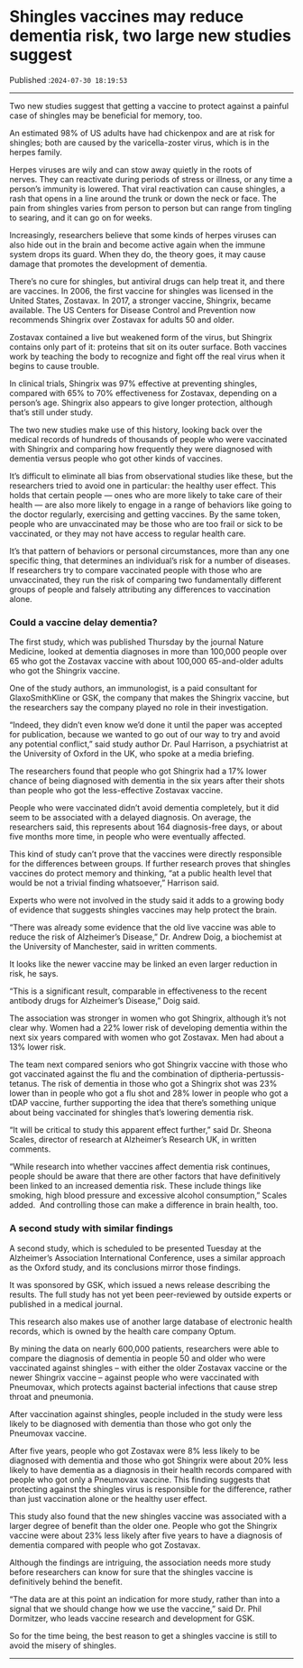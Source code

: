 # Shingles vaccines may reduce dementia risk, two large new studies suggest

Published :`2024-07-30 18:19:53`

---

Two new studies suggest that getting a vaccine to protect against a painful case of shingles may be beneficial for memory, too.

An estimated 98% of US adults have had chickenpox and are at risk for shingles; both are caused by the varicella-zoster virus, which is in the herpes family.

Herpes viruses are wily and can stow away quietly in the roots of nerves. They can reactivate during periods of stress or illness, or any time a person’s immunity is lowered. That viral reactivation can cause shingles, a rash that opens in a line around the trunk or down the neck or face. The pain from shingles varies from person to person but can range from tingling to searing, and it can go on for weeks.

Increasingly, researchers believe that some kinds of herpes viruses can also hide out in the brain and become active again when the immune system drops its guard. When they do, the theory goes, it may cause damage that promotes the development of dementia.

There’s no cure for shingles, but antiviral drugs can help treat it, and there are vaccines. In 2006, the first vaccine for shingles was licensed in the United States, Zostavax. In 2017, a stronger vaccine, Shingrix, became available. The US Centers for Disease Control and Prevention now recommends Shingrix over Zostavax for adults 50 and older.

Zostavax contained a live but weakened form of the virus, but Shingrix contains only part of it: proteins that sit on its outer surface. Both vaccines work by teaching the body to recognize and fight off the real virus when it begins to cause trouble.

In clinical trials, Shingrix was 97% effective at preventing shingles, compared with 65% to 70% effectiveness for Zostavax, depending on a person’s age. Shingrix also appears to give longer protection, although that’s still under study.

The two new studies make use of this history, looking back over the medical records of hundreds of thousands of people who were vaccinated with Shingrix and comparing how frequently they were diagnosed with dementia versus people who got other kinds of vaccines.

It’s difficult to eliminate all bias from observational studies like these, but the researchers tried to avoid one in particular: the healthy user effect. This holds that certain people — ones who are more likely to take care of their health — are also more likely to engage in a range of behaviors like going to the doctor regularly, exercising and getting vaccines. By the same token, people who are unvaccinated may be those who are too frail or sick to be vaccinated, or they may not have access to regular health care.

It’s that pattern of behaviors or personal circumstances, more than any one specific thing, that determines an individual’s risk for a number of diseases. If researchers try to compare vaccinated people with those who are unvaccinated, they run the risk of comparing two fundamentally different groups of people and falsely attributing any differences to vaccination alone.

### Could a vaccine delay dementia?

The first study, which was published Thursday by the journal Nature Medicine, looked at dementia diagnoses in more than 100,000 people over 65 who got the Zostavax vaccine with about 100,000 65-and-older adults who got the Shingrix vaccine.

One of the study authors, an immunologist, is a paid consultant for GlaxoSmithKline or GSK, the company that makes the Shingrix vaccine, but the researchers say the company played no role in their investigation.

“Indeed, they didn’t even know we’d done it until the paper was accepted for publication, because we wanted to go out of our way to try and avoid any potential conflict,” said study author Dr. Paul Harrison, a psychiatrist at the University of Oxford in the UK, who spoke at a media briefing.

The researchers found that people who got Shingrix had a 17% lower chance of being diagnosed with dementia in the six years after their shots than people who got the less-effective Zostavax vaccine.

People who were vaccinated didn’t avoid dementia completely, but it did seem to be associated with a delayed diagnosis. On average, the researchers said, this represents about 164 diagnosis-free days, or about five months more time, in people who were eventually affected.

This kind of study can’t prove that the vaccines were directly responsible for the differences between groups. If further research proves that shingles vaccines do protect memory and thinking, “at a public health level that would be not a trivial finding whatsoever,” Harrison said.

Experts who were not involved in the study said it adds to a growing body of evidence that suggests shingles vaccines may help protect the brain.

“There was already some evidence that the old live vaccine was able to reduce the risk of Alzheimer’s Disease,” Dr. Andrew Doig, a biochemist at the University of Manchester, said in written comments.

It looks like the newer vaccine may be linked an even larger reduction in risk, he says.

“This is a significant result, comparable in effectiveness to the recent antibody drugs for Alzheimer’s Disease,” Doig said.

The association was stronger in women who got Shingrix, although it’s not clear why. Women had a 22% lower risk of developing dementia within the next six years compared with women who got Zostavax. Men had about a 13% lower risk.

The team next compared seniors who got Shingrix vaccine with those who got vaccinated against the flu and the combination of diptheria-pertussis-tetanus. The risk of dementia in those who got a Shingrix shot was 23% lower than in people who got a flu shot and 28% lower in people who got a tDAP vaccine, further supporting the idea that there’s something unique about being vaccinated for shingles that’s lowering dementia risk.

“It will be critical to study this apparent effect further,” said Dr. Sheona Scales, director of research at Alzheimer’s Research UK, in written comments.

“While research into whether vaccines affect dementia risk continues, people should be aware that there are other factors that have definitively been linked to an increased dementia risk. These include things like smoking, high blood pressure and excessive alcohol consumption,” Scales added.  And controlling those can make a difference in brain health, too.

### A second study with similar findings

A second study, which is scheduled to be presented Tuesday at the Alzheimer’s Association International Conference, uses a similar approach as the Oxford study, and its conclusions mirror those findings.

It was sponsored by GSK, which issued a news release describing the results. The full study has not yet been peer-reviewed by outside experts or published in a medical journal.

This research also makes use of another large database of electronic health records, which is owned by the health care company Optum.

By mining the data on nearly 600,000 patients, researchers were able to compare the diagnosis of dementia in people 50 and older who were vaccinated against shingles – with either the older Zostavax vaccine or the newer Shingrix vaccine – against people who were vaccinated with Pneumovax, which protects against bacterial infections that cause strep throat and pneumonia.

After vaccination against shingles, people included in the study were less likely to be diagnosed with dementia than those who got only the Pneumovax vaccine.

After five years, people who got Zostavax were 8% less likely to be diagnosed with dementia and those who got Shingrix were about 20% less likely to have dementia as a diagnosis in their health records compared with people who got only a Pneumovax vaccine. This finding suggests that protecting against the shingles virus is responsible for the difference, rather than just vaccination alone or the healthy user effect.

This study also found that the new shingles vaccine was associated with a larger degree of benefit than the older one. People who got the Shingrix vaccine were about 23% less likely after five years to have a diagnosis of dementia compared with people who got Zostavax.

Although the findings are intriguing, the association needs more study before researchers can know for sure that the shingles vaccine is definitively behind the benefit.

“The data are at this point an indication for more study, rather than into a signal that we should change how we use the vaccine,” said Dr. Phil Dormitzer, who leads vaccine research and development for GSK.

So for the time being, the best reason to get a shingles vaccine is still to avoid the misery of shingles.

---

